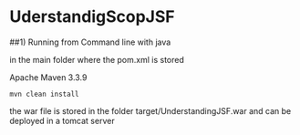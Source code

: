 # UderstandigScopJSF


    
##1) Running from Command line with java
    
in the main folder where the pom.xml is stored
    
 Apache Maven 3.3.9
 
    mvn clean install

the war file is stored in the folder target/UnderstandingJSF.war and
can be deployed in a tomcat server